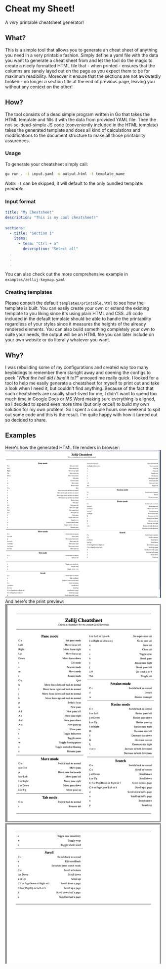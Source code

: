 # Cheat my Sheet!

A _very_ printable cheatsheet generator!

## What?

This is a simple tool that allows you to generate an cheat sheet of anything
you need in a very printable fashion. Simply define a yaml file with the data
you want to generate a cheat sheet from and let the tool do the magic to create
a nicely formatted HTML file that - when printed - ensures that the columns are
sanely layed out on the page as you expect them to be for maximum readibility.
Moreover it ensure that the sections are not awkwardly broken - no longer a
section title at the end of previous page, leaving you without any context on
the other!

## How?

The tool consists of a dead simple program written in Go that takes the HTML
template and fills it with the data from provided YAML file. Then the
not-so-dead-simple JS code (conveniently included in the HTML template) takes
the generated template and does all kind of calculations and modifications to
the document structure to make all those printability assurences.

### Usage

To generate your cheatsheet simply call:

```bash
go run . -i input.yaml -o output.html -t template_name
```

_Note:_ `-t` can be skipped, it will default to the only bundled template:
_printable_.

### Input format

```yaml
title: "My Cheatsheet"
description: "This is my cool cheatsheet!"

sections:
  - title: "Section 1"
    items:
      - term: "Ctrl + a"
        description: "Select all"
  .
  .
  .
```

You can also check out the more comprehensive example in
`examples/zellij-keymap.yaml`

### Creating templates

Please consult the default `templates/printable.html` to see how the template is
built. You can easily create your own or extend the existing template to you
liking since it's using plain HTML and CSS. JS code included in the default
template should be able to handle the printability regardless of your styles
since it measures the heights of the already rendered elements. You can also
build something completely your own to suite your needs, the output will be an
HTML file you can later include on your own website or do literally whatever you
want.

## Why?

I was rebuilding some of my configurations and created way too many keybidings
to remember them staright away and opening the configs to peek _"What the hell
did I bind it to?"_ annoyed me really quick. I looked for a tool to help me
easily generate a cheatsheet for myself to print out and take a look when I need
it, but couldn't find anything. Because of the fact that such cheatsheets are
usually short-lived for me, I didn't want to spend too much time in Google Docs
or MS Word making sure everything is aligned, so I decided to spend even more
time (but only once!) to build my own solution for my own problem. So I spent a
couple hours one weekend to spit out some code and this is the result. I'm quite
happy with how it turned out so decided to share.

## Examples 

Here's how the generated HTML file renders in browser: <br/>
<img src="img/browser.png" width="640px">
<br/>
And here's the print preview: <br/>
<img src="img/print-1.png" width="640px">
<img src="img/print-2.png" width="640px">
